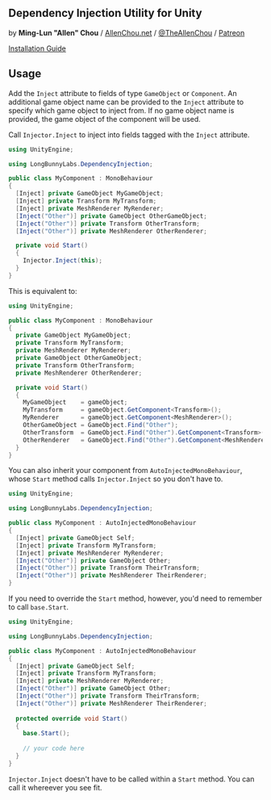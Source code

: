 ## Dependency Injection Utility for Unity
by **Ming-Lun "Allen" Chou** / [AllenChou.net](http://AllenChou.net) / [@TheAllenChou](http://twitter.com/TheAllenChou) / [Patreon](https://www.patreon.com/TheAllenChou)

[Installation Guide](https://docs.unity3d.com/Manual/upm-ui-giturl.html)

## Usage

Add the `Inject` attribute to fields of type `GameObject` or `Component`. An additional game object name can be provided to the `Inject` attribute to specify which game object to inject from. If no game object name is provided, the game object of the component will be used.

Call `Injector.Inject` to inject into fields tagged with the `Inject` attribute.

```cs
using UnityEngine;

using LongBunnyLabs.DependencyInjection;

public class MyComponent : MonoBehaviour
{
  [Inject] private GameObject MyGameObject;
  [Inject] private Transform MyTransform;
  [Inject] private MeshRenderer MyRenderer;
  [Inject("Other")] private GameObject OtherGameObject;
  [Inject("Other")] private Transform OtherTransform;
  [Inject("Other")] private MeshRenderer OtherRenderer;

  private void Start()
  {
    Injector.Inject(this);
  }
}
```

This is equivalent to:

```cs
using UnityEngine;

public class MyComponent : MonoBehaviour
{
  private GameObject MyGameObject;
  private Transform MyTransform;
  private MeshRenderer MyRenderer;
  private GameObject OtherGameObject;
  private Transform OtherTransform;
  private MeshRenderer OtherRenderer;

  private void Start()
  {
    MyGameObject    = gameObject;
    MyTransform     = gameObject.GetComponent<Transform>();
    MyRenderer      = gameObject.GetComponent<MeshRenderer>();
    OtherGameObject = GameObject.Find("Other");
    OtherTransform  = GameObject.Find("Other").GetComponent<Transform>();
    OtherRenderer   = GameObject.Find("Other").GetComponent<MeshRenderer>();
  }
}
```

You can also inherit your component from `AutoInjectedMonoBehaviour`, whose `Start` method calls `Injector.Inject` so you don't have to.

```cs
using UnityEngine;

using LongBunnyLabs.DependencyInjection;

public class MyComponent : AutoInjectedMonoBehaviour
{
  [Inject] private GameObject Self;
  [Inject] private Transform MyTransform;
  [Inject] private MeshRenderer MyRenderer;
  [Inject("Other")] private GameObject Other;
  [Inject("Other")] private Transform TheirTransform;
  [Inject("Other")] private MeshRenderer TheirRenderer;
}
```

If you need to override the `Start` method, however, you'd need to remember to call `base.Start`.

```cs
using UnityEngine;

using LongBunnyLabs.DependencyInjection;

public class MyComponent : AutoInjectedMonoBehaviour
{
  [Inject] private GameObject Self;
  [Inject] private Transform MyTransform;
  [Inject] private MeshRenderer MyRenderer;
  [Inject("Other")] private GameObject Other;
  [Inject("Other")] private Transform TheirTransform;
  [Inject("Other")] private MeshRenderer TheirRenderer;
  
  protected override void Start()
  {
    base.Start();
    
    // your code here
  }
}
```

`Injector.Inject` doesn't have to be called within a `Start` method. You can call it whereever you see fit.
